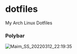 # dotfiles
My Arch Linux Dotfiles

### Polybar
![Maim_SS_20220312_22:19:35](https://user-images.githubusercontent.com/63762448/158026984-de6dae3b-f323-4c02-899a-38b5bee98568.jpg)
